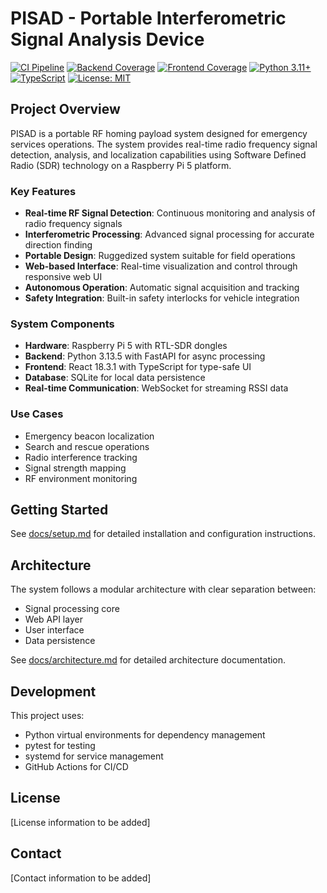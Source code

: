 # PISAD - Portable Interferometric Signal Analysis Device

[![CI Pipeline](https://github.com/yourusername/pisad/actions/workflows/ci.yml/badge.svg)](https://github.com/yourusername/pisad/actions/workflows/ci.yml)
[![Backend Coverage](https://codecov.io/gh/yourusername/pisad/branch/main/graph/badge.svg?flag=backend)](https://codecov.io/gh/yourusername/pisad)
[![Frontend Coverage](https://codecov.io/gh/yourusername/pisad/branch/main/graph/badge.svg?flag=frontend)](https://codecov.io/gh/yourusername/pisad)
[![Python 3.11+](https://img.shields.io/badge/python-3.11%2B-blue.svg)](https://www.python.org/downloads/)
[![TypeScript](https://img.shields.io/badge/typescript-5.8%2B-blue.svg)](https://www.typescriptlang.org/)
[![License: MIT](https://img.shields.io/badge/License-MIT-yellow.svg)](https://opensource.org/licenses/MIT)

## Project Overview

PISAD is a portable RF homing payload system designed for emergency services operations. The system provides real-time radio frequency signal detection, analysis, and localization capabilities using Software Defined Radio (SDR) technology on a Raspberry Pi 5 platform.

### Key Features

- **Real-time RF Signal Detection**: Continuous monitoring and analysis of radio frequency signals
- **Interferometric Processing**: Advanced signal processing for accurate direction finding
- **Portable Design**: Ruggedized system suitable for field operations
- **Web-based Interface**: Real-time visualization and control through responsive web UI
- **Autonomous Operation**: Automatic signal acquisition and tracking
- **Safety Integration**: Built-in safety interlocks for vehicle integration

### System Components

- **Hardware**: Raspberry Pi 5 with RTL-SDR dongles
- **Backend**: Python 3.13.5 with FastAPI for async processing
- **Frontend**: React 18.3.1 with TypeScript for type-safe UI
- **Database**: SQLite for local data persistence
- **Real-time Communication**: WebSocket for streaming RSSI data

### Use Cases

- Emergency beacon localization
- Search and rescue operations
- Radio interference tracking
- Signal strength mapping
- RF environment monitoring

## Getting Started

See [docs/setup.md](docs/setup.md) for detailed installation and configuration instructions.

## Architecture

The system follows a modular architecture with clear separation between:

- Signal processing core
- Web API layer
- User interface
- Data persistence

See [docs/architecture.md](docs/architecture.md) for detailed architecture documentation.

## Development

This project uses:

- Python virtual environments for dependency management
- pytest for testing
- systemd for service management
- GitHub Actions for CI/CD

## License

[License information to be added]

## Contact

[Contact information to be added]
